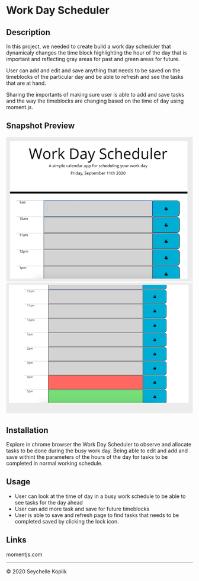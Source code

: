 # Work Day Scheduler

## Description

In this project, we needed to create build a work day scheduler that dynamicaly changes the time block highlighting the hour of the day that is important and reflecting gray areas for past and green areas for future. 

User can add and edit and save anything that needs to be saved on the timeblocks of the particular day and be able to refresh and see the tasks that are at hand.

Sharing the importants of making sure user is able to add and save tasks and the way the timeblocks are changing based on the time of day using moment.js.

## Snapshot Preview

![Screenshot](prev1.png)
![Screenshot](prev2.png)

## Installation

Explore in chrome browser the Work Day Scheduler to observe and allocate tasks to be done during the busy work day. Being able to edit and add and save withint the parameters of the hours of the day for tasks to be completed in normal working schedule.

## Usage

* User can look at the time of day in a busy work schedule to be able to see tasks for the day ahead
* User can add more task and save for future timeblocks
* User is able to save and refresh page to find tasks that needs to be completed saved by clicking the lock icon.

## Links
momentjs.com





--- 
© 2020 Seychelle Koplik